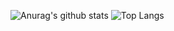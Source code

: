 ![Anurag's github stats](https://github-readme-stats.vercel.app/api?username=sihua14&theme=flag-india)
![Top Langs](https://github-readme-stats.vercel.app/api/top-langs/?username=sihua14&layout=compact&theme=flag-india)


